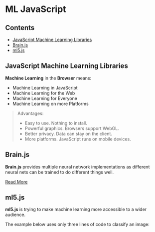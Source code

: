 # ML JavaScript

## Contents

- [JavaScript Machine Learning Libraries](#javascript-machine-learning-libraries)
- [Brain.js](#brainjs)
- [ml5.js](#ml5js)

## JavaScript Machine Learning Libraries

**Machine Learning** in the **Browser** means:

- Machine Learning in JavaScript
- Machine Learning for the Web
- Machine Learning for Everyone
- Machine Learning on more Platforms

> Advantages:
>
> - Easy to use. Nothing to install.
> - Powerful graphics. Browsers support WebGL.
> - Better privacy. Data can stay on the client.
> - More platforms. JavaScript runs on mobile devices.

## Brain.js

**Brain.js** provides multiple neural network implementations as different neural nets can be trained to do different things well.

[Read More](ML%20Brain.js.md)

## ml5.js

**ml5.js** is trying to make machine learning more accessible to a wider audience.

The example below uses only three lines of code to classify an image: